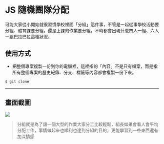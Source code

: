 # JS 隨機團隊分配

可能大家從小開始就很習慣學校裡面「分組」這件事，不管是一起從事學校活動要分組、體育課要分組，還是上課的作業要分組，不時都會出現什麼四人一組、六人一組巴拉巴拉這種狀況。

## 使用方式
- 把整個專案複製一份到你的電腦裡，這裡指的「內容」不是只有檔案，而是指所有整個專案的歷史紀錄、分支、標籤等內容都會複製一份下來。
```sh
$ git clone
```

----

## 畫面截圖
![](https://i.imgur.com/y8knk2r.gif)
> 分組就是為了讓一個大型的作業大家分工比較輕鬆，組長如果會看人會平均分配工作，事情做起來也順利也達到分組的目的，更能學習到一些東西還有加深情感
